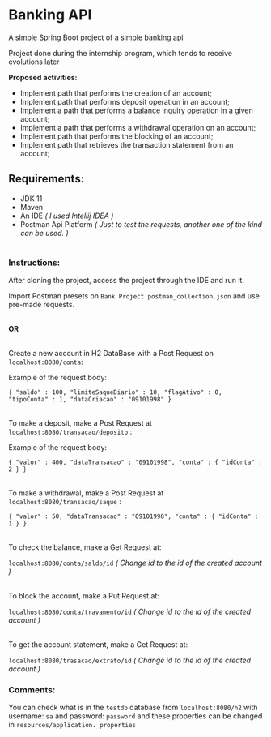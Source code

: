 # Banking API

A simple Spring Boot project of a simple banking api <br>

Project done during the internship program, which tends to receive evolutions later <br>

**Proposed activities:**<br>

* Implement path that performs the creation of an account;
* Implement path that performs deposit operation in an account;
* Implement a path that performs a balance inquiry operation in a given account;
* Implement a path that performs a withdrawal operation on an account;
* Implement path that performs the blocking of an account;
* Implement path that retrieves the transaction statement from an account;


## Requirements: <br>

* JDK 11
* Maven 
* An IDE *( I used Intellij IDEA )*
* Postman Api Platform *( Just to test the requests, another one of the kind can be used. )*
<br> <br>


### Instructions: <br>

After cloning the project, access the project through the IDE and run it.

Import Postman presets on `Bank Project.postman_collection.json` and use pre-made requests.

<br> **OR** <br>

<br> Create a new account in H2 DataBase with a Post Request on `localhost:8080/conta`:

Example of the request body:

`{
    "saldo" : 100,
    "limiteSaqueDiario" : 10,
    "flagAtivo" : 0,
    "tipoConta" : 1,
    "dataCriacao" : "09101998"
}`

<br> To make a deposit, make a Post Request at `localhost:8080/transacao/deposito` :

Example of the request body:

`{
    "valor" : 400,
    "dataTransacao" : "09101998",
    "conta" : {
        "idConta" : 2
    }
}`

<br> To make a withdrawal, make a Post Request at `localhost:8080/transacao/saque` :

`{
    "valor" : 50,
    "dataTransacao" : "09101998",
    "conta" : {
        "idConta" : 1
    }
}`

<br>To check the balance, make a Get Request at:

`localhost:8080/conta/saldo/id` *( Change id to the id of the created account )*

<br>To block the account, make a Put Request at:

`localhost:8080/conta/travamento/id` *( Change id to the id of the created account )*

<br>To get the account statement, make a Get Request at:

`localhost:8080/trasacao/extrato/id` *( Change id to the id of the created account )*

### Comments: <br>

You can check what is in the `testdb` database from `localhost:8080/h2` with username: `sa` and password: `password` and these properties can be changed in `resources/application. properties`
